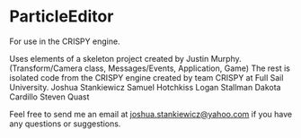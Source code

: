 # ParticleEditor
For use in the CRISPY engine.

Uses elements of a skeleton project created by Justin Murphy. (Transform/Camera class, Messages/Events, Application, Game)
The rest is isolated code from the CRISPY engine created by team CRISPY at Full Sail University.
  Joshua Stankiewicz
  Samuel Hotchkiss
  Logan Stallman
  Dakota Cardillo
  Steven Quast
  
Feel free to send me an email at joshua.stankiewicz@yahoo.com if you have any questions or suggestions.
